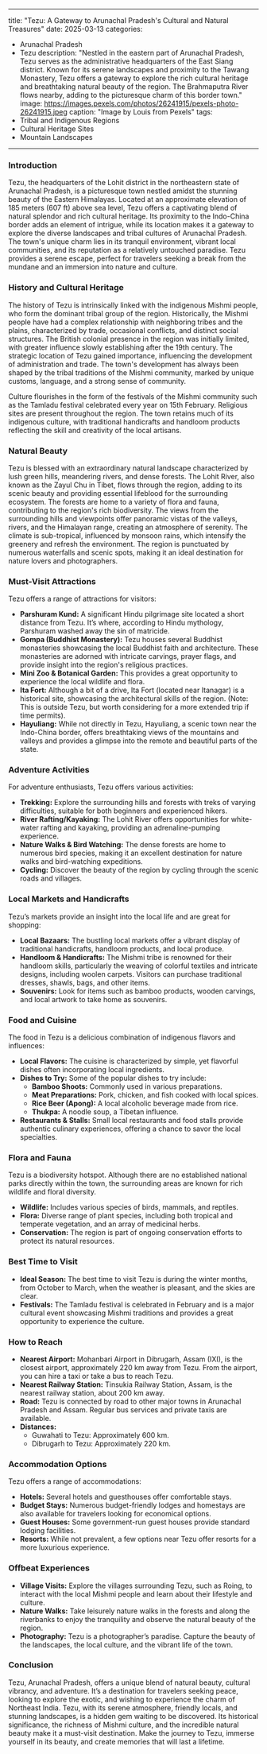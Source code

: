 
---
title: "Tezu: A Gateway to Arunachal Pradesh's Cultural and Natural Treasures"
date: 2025-03-13
categories:
  - Arunachal Pradesh
  - Tezu
description: "Nestled in the eastern part of Arunachal Pradesh, Tezu serves as the administrative headquarters of the East Siang district. Known for its serene landscapes and proximity to the Tawang Monastery, Tezu offers a gateway to explore the rich cultural heritage and breathtaking natural beauty of the region. The Brahmaputra River flows nearby, adding to the picturesque charm of this border town."
image: https://images.pexels.com/photos/26241915/pexels-photo-26241915.jpeg
caption: "Image by Louis from Pexels"
tags: 
  - Tribal and Indigenous Regions
  - Cultural Heritage Sites
  - Mountain Landscapes
---


### **Introduction**

Tezu, the headquarters of the Lohit district in the northeastern state of Arunachal Pradesh, is a picturesque town nestled amidst the stunning beauty of the Eastern Himalayas. Located at an approximate elevation of 185 meters (607 ft) above sea level, Tezu offers a captivating blend of natural splendor and rich cultural heritage. Its proximity to the Indo-China border adds an element of intrigue, while its location makes it a gateway to explore the diverse landscapes and tribal cultures of Arunachal Pradesh. The town's unique charm lies in its tranquil environment, vibrant local communities, and its reputation as a relatively untouched paradise. Tezu provides a serene escape, perfect for travelers seeking a break from the mundane and an immersion into nature and culture.

### **History and Cultural Heritage**

The history of Tezu is intrinsically linked with the indigenous Mishmi people, who form the dominant tribal group of the region. Historically, the Mishmi people have had a complex relationship with neighboring tribes and the plains, characterized by trade, occasional conflicts, and distinct social structures. The British colonial presence in the region was initially limited, with greater influence slowly establishing after the 19th century. The strategic location of Tezu gained importance, influencing the development of administration and trade. The town's development has always been shaped by the tribal traditions of the Mishmi community, marked by unique customs, language, and a strong sense of community.

Culture flourishes in the form of the festivals of the Mishmi community such as the Tamladu festival celebrated every year on 15th February. Religious sites are present throughout the region. The town retains much of its indigenous culture, with traditional handicrafts and handloom products reflecting the skill and creativity of the local artisans. <placeholder image tag for a photo of a cultural festival or local craftsmanship>

### **Natural Beauty**

Tezu is blessed with an extraordinary natural landscape characterized by lush green hills, meandering rivers, and dense forests. The Lohit River, also known as the Zayul Chu in Tibet, flows through the region, adding to its scenic beauty and providing essential lifeblood for the surrounding ecosystem. <placeholder image tag for a photo of the Lohit River or surrounding mountains> The forests are home to a variety of flora and fauna, contributing to the region's rich biodiversity. The views from the surrounding hills and viewpoints offer panoramic vistas of the valleys, rivers, and the Himalayan range, creating an atmosphere of serenity. The climate is sub-tropical, influenced by monsoon rains, which intensify the greenery and refresh the environment. The region is punctuated by numerous waterfalls and scenic spots, making it an ideal destination for nature lovers and photographers.

### **Must-Visit Attractions**

Tezu offers a range of attractions for visitors:

*   **Parshuram Kund:** A significant Hindu pilgrimage site located a short distance from Tezu. It’s where, according to Hindu mythology, Parshuram washed away the sin of matricide. <placeholder image tag for a photo of Parshuram Kund>
*   **Gompa (Buddhist Monastery):** Tezu houses several Buddhist monasteries showcasing the local Buddhist faith and architecture. These monasteries are adorned with intricate carvings, prayer flags, and provide insight into the region's religious practices.
*   **Mini Zoo & Botanical Garden:** This provides a great opportunity to experience the local wildlife and flora.
*   **Ita Fort:** Although a bit of a drive, Ita Fort (located near Itanagar) is a historical site, showcasing the architectural skills of the region. (Note: This is outside Tezu, but worth considering for a more extended trip if time permits).
*   **Hayuliang:** While not directly in Tezu, Hayuliang, a scenic town near the Indo-China border, offers breathtaking views of the mountains and valleys and provides a glimpse into the remote and beautiful parts of the state.

### **Adventure Activities**

For adventure enthusiasts, Tezu offers various activities:

*   **Trekking:** Explore the surrounding hills and forests with treks of varying difficulties, suitable for both beginners and experienced hikers.
*   **River Rafting/Kayaking:** The Lohit River offers opportunities for white-water rafting and kayaking, providing an adrenaline-pumping experience.
*   **Nature Walks & Bird Watching:** The dense forests are home to numerous bird species, making it an excellent destination for nature walks and bird-watching expeditions.
*   **Cycling:** Discover the beauty of the region by cycling through the scenic roads and villages.

### **Local Markets and Handicrafts**

Tezu’s markets provide an insight into the local life and are great for shopping:

*   **Local Bazaars:** The bustling local markets offer a vibrant display of traditional handicrafts, handloom products, and local produce.
*   **Handloom & Handicrafts:** The Mishmi tribe is renowned for their handloom skills, particularly the weaving of colorful textiles and intricate designs, including woolen carpets. Visitors can purchase traditional dresses, shawls, bags, and other items.
*   **Souvenirs:** Look for items such as bamboo products, wooden carvings, and local artwork to take home as souvenirs. <placeholder image tag for a photo of local market or handicraft item>

### **Food and Cuisine**

The food in Tezu is a delicious combination of indigenous flavors and influences:

*   **Local Flavors:** The cuisine is characterized by simple, yet flavorful dishes often incorporating local ingredients.
*   **Dishes to Try:** Some of the popular dishes to try include:
    *   **Bamboo Shoots:** Commonly used in various preparations.
    *   **Meat Preparations:** Pork, chicken, and fish cooked with local spices.
    *   **Rice Beer (Apong):** A local alcoholic beverage made from rice.
    *   **Thukpa:** A noodle soup, a Tibetan influence.
*   **Restaurants & Stalls:** Small local restaurants and food stalls provide authentic culinary experiences, offering a chance to savor the local specialties.

### **Flora and Fauna**

Tezu is a biodiversity hotspot. Although there are no established national parks directly within the town, the surrounding areas are known for rich wildlife and floral diversity.

*   **Wildlife:** Includes various species of birds, mammals, and reptiles.
*   **Flora:** Diverse range of plant species, including both tropical and temperate vegetation, and an array of medicinal herbs.
*   **Conservation:** The region is part of ongoing conservation efforts to protect its natural resources.

### **Best Time to Visit**

*   **Ideal Season:** The best time to visit Tezu is during the winter months, from October to March, when the weather is pleasant, and the skies are clear.
*   **Festivals:** The Tamladu festival is celebrated in February and is a major cultural event showcasing Mishmi traditions and provides a great opportunity to experience the culture.

### **How to Reach**

*   **Nearest Airport:** Mohanbari Airport in Dibrugarh, Assam (IXI), is the closest airport, approximately 220 km away from Tezu. From the airport, you can hire a taxi or take a bus to reach Tezu.
*   **Nearest Railway Station:** Tinsukia Railway Station, Assam, is the nearest railway station, about 200 km away.
*   **Road:** Tezu is connected by road to other major towns in Arunachal Pradesh and Assam. Regular bus services and private taxis are available.
*   **Distances:**
    *   Guwahati to Tezu: Approximately 600 km.
    *   Dibrugarh to Tezu: Approximately 220 km.

### **Accommodation Options**

Tezu offers a range of accommodations:

*   **Hotels:** Several hotels and guesthouses offer comfortable stays.
*   **Budget Stays:** Numerous budget-friendly lodges and homestays are also available for travelers looking for economical options.
*   **Guest Houses:** Some government-run guest houses provide standard lodging facilities.
*   **Resorts:** While not prevalent, a few options near Tezu offer resorts for a more luxurious experience.

### **Offbeat Experiences**

*   **Village Visits:** Explore the villages surrounding Tezu, such as Roing, to interact with the local Mishmi people and learn about their lifestyle and culture.
*   **Nature Walks:** Take leisurely nature walks in the forests and along the riverbanks to enjoy the tranquility and observe the natural beauty of the region.
*   **Photography:** Tezu is a photographer’s paradise. Capture the beauty of the landscapes, the local culture, and the vibrant life of the town.

### **Conclusion**

Tezu, Arunachal Pradesh, offers a unique blend of natural beauty, cultural vibrancy, and adventure. It’s a destination for travelers seeking peace, looking to explore the exotic, and wishing to experience the charm of Northeast India. Tezu, with its serene atmosphere, friendly locals, and stunning landscapes, is a hidden gem waiting to be discovered. Its historical significance, the richness of Mishmi culture, and the incredible natural beauty make it a must-visit destination. Make the journey to Tezu, immerse yourself in its beauty, and create memories that will last a lifetime.


